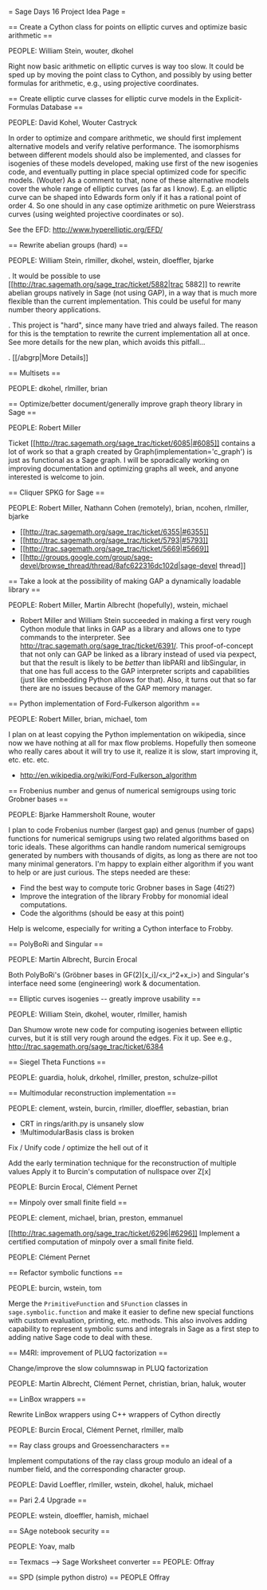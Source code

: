 = Sage Days 16 Project Idea Page =


  
== Create a Cython class for points on elliptic curves and optimize basic arithmetic ==

PEOPLE: William Stein, wouter, dkohel

  Right now basic arithmetic on elliptic curves is way too slow.  It could be sped up by moving the point class to Cython, and possibly by using better formulas for arithmetic, e.g., using projective coordinates. 

== Create elliptic curve classes for elliptic curve models in the Explicit-Formulas Database ==

PEOPLE: David Kohel, Wouter Castryck

  In order to optimize and compare arithmetic, we should first implement alternative models and verify relative performance.  The isomorphisms between different models should also be implemented, and classes for isogenies of these models developed, making use first of the new isogenies code, and eventually putting in place special optimized code for specific models.
(Wouter) As a comment to that, none of these alternative models cover the whole range of elliptic curves (as far as I know). E.g. an elliptic curve can be shaped into Edwards form only if it has a rational point of order 4. So one should in any case optimize arithmetic on pure Weierstrass curves (using weighted projective coordinates or so).

See the EFD: http://www.hyperelliptic.org/EFD/

== Rewrite abelian groups (hard) ==

PEOPLE: William Stein, rlmiller, dkohel, wstein, dloeffler, bjarke

  . It would be possible to use [[http://trac.sagemath.org/sage_trac/ticket/5882|trac 5882]] to rewrite abelian groups natively in Sage (not using GAP), in a way that is much more flexible than the current implementation.  This could be useful for many number theory applications.   

  . This project is "hard", since many have tried and always failed. The reason for this is the temptation to rewrite the current implementation all at once. See more details for the new plan, which avoids this pitfall...

  . [[/abgrp|More Details]]

== Multisets ==

PEOPLE: dkohel, rlmiller, brian

== Optimize/better document/generally improve graph theory library in Sage ==

PEOPLE: Robert Miller

  Ticket [[http://trac.sagemath.org/sage_trac/ticket/6085|#6085]] contains a lot of work so that a graph created by Graph(implementation='c_graph') is just as functional as a Sage graph. I will be sporadically working on improving documentation and optimizing graphs all week, and anyone interested is welcome to join.

== Cliquer SPKG for Sage ==

PEOPLE: Robert Miller, Nathann Cohen (remotely), brian, ncohen, rlmiller, bjarke

 * [[http://trac.sagemath.org/sage_trac/ticket/6355|#6355]]
  * [[http://trac.sagemath.org/sage_trac/ticket/5793|#5793]]
  * [[http://trac.sagemath.org/sage_trac/ticket/5669|#5669]]
 * [[http://groups.google.com/group/sage-devel/browse_thread/thread/8afc622316dc102d|sage-devel thread]]

== Take a look at the possibility of making GAP a dynamically loadable library ==

PEOPLE: Robert Miller, Martin Albrecht (hopefully), wstein, michael

  * Robert Miller and William Stein succeeded in making a first very rough Cython module that links in GAP as a library and allows one to type commands to the interpreter.  See http://trac.sagemath.org/sage_trac/ticket/6391/.   This proof-of-concept that not only can GAP be linked as a library instead of used via pexpect, but that the result is likely to be  *better* than libPARI and libSingular, in that one has full access to the GAP interpreter scripts and capabilities (just like embedding Python allows for that).   Also, it turns out that so far there are no issues because of the GAP memory manager. 

== Python implementation of Ford-Fulkerson algorithm ==

PEOPLE: Robert Miller, brian, michael, tom

I plan on at least copying the Python implementation on wikipedia, since now we have nothing at all for max flow problems. Hopefully then someone who really cares about it will try to use it, realize it is slow, start improving it, etc. etc. etc.

 * http://en.wikipedia.org/wiki/Ford-Fulkerson_algorithm

== Frobenius number and genus of numerical semigroups using toric Grobner bases ==

PEOPLE: Bjarke Hammersholt Roune, wouter

  I plan to code Frobenius number (largest gap) and genus (number of gaps) functions for numerical semigrups using two related algorithms based on toric ideals. These algorithms can handle random numerical semigroups generated by numbers with thousands of digits, as long as there are not too many minimal generators. I'm happy to explain either algorithm if you want to help or are just curious. The steps needed are these:

   * Find the best way to compute toric Grobner bases in Sage (4ti2?)
   * Improve the integration of the library Frobby for monomial ideal computations.
   * Code the algorithms (should be easy at this point)

  Help is welcome, especially for writing a Cython interface to Frobby.

== PolyBoRi and Singular ==

PEOPLE: Martin Albrecht, Burcin Erocal

Both PolyBoRi's (Gröbner bases in GF(2)[x_i]/<x_i^2+x_i>) and Singular's interface need some (engineering) work & documentation.

== Elliptic curves isogenies -- greatly improve usability ==

PEOPLE: William Stein, dkohel, wouter, rlmiller, hamish

Dan Shumow wrote new code for computing isogenies between elliptic curves, but it is still very rough around the edges.  Fix it up.  See e.g., http://trac.sagemath.org/sage_trac/ticket/6384

== Siegel Theta Functions ==

PEOPLE: guardia, holuk, drkohel, rlmiller, preston, schulze-pillot
 

== Multimodular reconstruction implementation ==

PEOPLE: clement, wstein, burcin, rlmiller, dloeffler, sebastian, brian

   * CRT in rings/arith.py is unsanely slow
   * !MultimodularBasis class is broken

Fix / Unify code / optimize the hell out of it

Add the early termination technique for the reconstruction of multiple values
Apply it to Burcin's computation of nullspace over Z[x]

PEOPLE: Burcin Erocal, Clément Pernet

== Minpoly over small finite field ==

PEOPLE: clement, michael, brian, preston, emmanuel

[[http://trac.sagemath.org/sage_trac/ticket/6296|#6296]]
Implement a certified computation of minpoly over a small finite field.

PEOPLE: Clément Pernet

== Refactor symbolic functions ==

PEOPLE: burcin, wstein, tom

Merge the `PrimitiveFunction` and `SFunction` classes in `sage.symbolic.function` and make it easier to define new special functions with custom evaluation, printing, etc. methods. This also involves adding capability to represent symbolic sums and integrals in Sage as a first step to adding native Sage code to deal with these.


== M4RI: improvement of PLUQ factorization ==

Change/improve the slow columnswap in PLUQ factorization

PEOPLE: Martin Albrecht, Clément Pernet, christian, brian, haluk, wouter

== LinBox wrappers ==

Rewrite LinBox wrappers using C++ wrappers of Cython directly

PEOPLE: Burcin Erocal, Clément Pernet, rlmiller, malb

== Ray class groups and Groessencharacters ==

Implement computations of the ray class group modulo an ideal of a number field, and the corresponding character group.

PEOPLE: David Loeffler, rlmiller, wstein, dkohel, haluk, michael


== Pari 2.4 Upgrade ==

  PEOPLE: wstein, dloeffler, hamish, michael

== SAge notebook security ==

  PEOPLE: Yoav, malb

== Texmacs --> Sage Worksheet converter ==
  PEOPLE: Offray

== SPD (simple python distro) ==
  PEOPLE Offray
